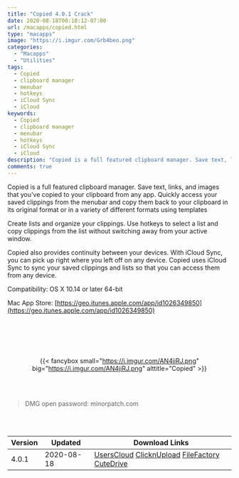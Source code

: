 ```yaml
---
title: "Copied 4.0.1 Crack"
date: 2020-08-18T00:18:12-07:00
url: /macapps/copied.html
type: "macapps"
image: "https://i.imgur.com/Grb4beo.png"
categories:
  - "Macapps"
  - "Utilities"
tags:
  - Copied
  - clipboard manager
  - menubar
  - hotkeys
  - iCloud Sync
  - iCloud
keywords:
  - Copied
  - clipboard manager
  - menubar
  - hotkeys
  - iCloud Sync
  - iCloud
description: "Copied is a full featured clipboard manager. Save text, links, and images that you’ve copied to your clipboard from any app"
comments: true
---
```


Copied is a full featured clipboard manager. Save text, links, and images that you’ve copied to your clipboard from any app. Quickly access your saved clippings from the menubar and copy them back to your clipboard in its original format or in a variety of different formats using templates

Create lists and organize your clippings. Use hotkeys to select a list and copy clippings from the list without switching away from your active window.

Copied also provides continuity between your devices. With iCloud Sync, you can pick up right where you left off on any device. Copied uses iCloud Sync to sync your saved clippings and lists so that you can access them from any device.

Compatibility: OS X 10.14 or later 64-bit

Mac App Store: [https://geo.itunes.apple.com/app/id1026349850](https://geo.itunes.apple.com/app/id1026349850)

<br/>
<br/>
<script async src="https://pagead2.googlesyndication.com/pagead/js/adsbygoogle.js"></script>
<ins class="adsbygoogle"
     style="display:block; text-align:center;"
     data-ad-layout="in-article"
     data-ad-format="fluid"
     data-ad-client="ca-pub-8746275014476192"
     data-ad-slot="5144997159"></ins>
<script>
     (adsbygoogle = window.adsbygoogle || []).push({});
</script>
<br/>
<br/>


<center>

{{< fancybox small="https://i.imgur.com/AN4jiRJ.png" big="https://i.imgur.com/AN4jiRJ.png" alttitle="Copied" >}}

</center>

<br/>
<br/>


> DMG open password: minorpatch.com

<br/>

<br/>
<div id="history_version" class="history_version">

| Version | Updated | Download Links |
| ---- | ---- | ---- |
| 4.0.1 | 2020-08-18 | [UsersCloud](https://ouo.io/YNX0aS)   [ClicknUpload](https://ouo.io/Sd8Z5m)   [FileFactory](https://ouo.io/3ffHv7)   [CuteDrive](https://ouo.io/PbWkwR) |

</div>
